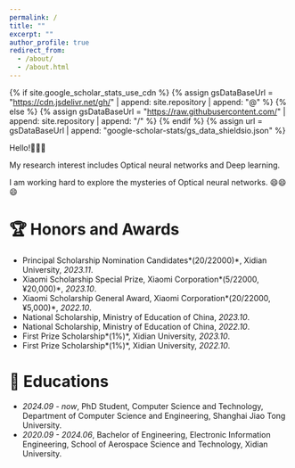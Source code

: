 ```yaml
---
permalink: /
title: ""
excerpt: ""
author_profile: true
redirect_from: 
  - /about/
  - /about.html
---
```


{% if site.google_scholar_stats_use_cdn %}
{% assign gsDataBaseUrl = "https://cdn.jsdelivr.net/gh/" | append: site.repository | append: "@" %}
{% else %}
{% assign gsDataBaseUrl = "https://raw.githubusercontent.com/" | append: site.repository | append: "/" %}
{% endif %}
{% assign url = gsDataBaseUrl | append: "google-scholar-stats/gs_data_shieldsio.json" %}

<span class='anchor' id='about-me'></span>

Hello!👋👋👋

My research interest includes Optical neural networks and Deep learning. 

I am working hard to explore the mysteries of Optical neural networks. 😄😄😄


# 🏆 Honors and Awards

- Principal Scholarship Nomination Candidates*(20/22000)*, Xidian University, *2023.11*.
- Xiaomi Scholarship Special Prize, Xiaomi Corporation*(5/22000,&yen;20,000)*, *2023.10*.
- Xiaomi Scholarship General Award, Xiaomi Corporation*(20/22000,&yen;5,000)*, *2022.10*.
- National Scholarship, Ministry of Education of China, *2023.10*.
- National Scholarship, Ministry of Education of China, *2022.10*.
- First Prize Scholarship*(1%)*, Xidian University, *2023.10*.
- First Prize Scholarship*(1%)*, Xidian University, *2022.10*.

# 📖 Educations
- *2024.09 - now*, PhD Student, Computer Science and Technology, Department of Computer Science and Engineering, Shanghai Jiao Tong University. 
- *2020.09 - 2024.06*, Bachelor of Engineering, Electronic Information Engineering, School of Aerospace Science and Technology, Xidian University.
